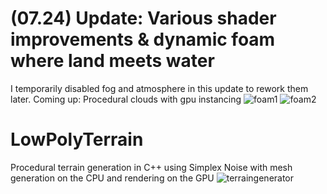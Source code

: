 # (07.24) Update: Various shader improvements & dynamic foam where land meets water
I temporarily disabled fog and atmosphere in this update to rework them later.
Coming up: Procedural clouds with gpu instancing
![foam1](https://github.com/maj0m/LowPolyTerrain/assets/112952510/22c4407d-afdb-45b7-9b42-03e82a100161)
![foam2](https://github.com/maj0m/LowPolyTerrain/assets/112952510/c8aadc3f-f0df-499a-9a7e-27659e5ee93d)

# LowPolyTerrain
Procedural terrain generation in C++ using Simplex Noise with mesh generation on the CPU and rendering on the GPU
![terraingenerator](https://github.com/maj0m/LowPolyTerrain/assets/112952510/5a505ad9-6dd9-4973-8488-1e7fe1be5c6b)
